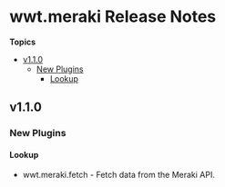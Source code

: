 # wwt\.meraki Release Notes

**Topics**

- <a href="#v1-1-0">v1\.1\.0</a>
    - <a href="#new-plugins">New Plugins</a>
        - <a href="#lookup">Lookup</a>

<a id="v1-1-0"></a>
## v1\.1\.0

<a id="new-plugins"></a>
### New Plugins

<a id="lookup"></a>
#### Lookup

* wwt\.meraki\.fetch \- Fetch data from the Meraki API\.
